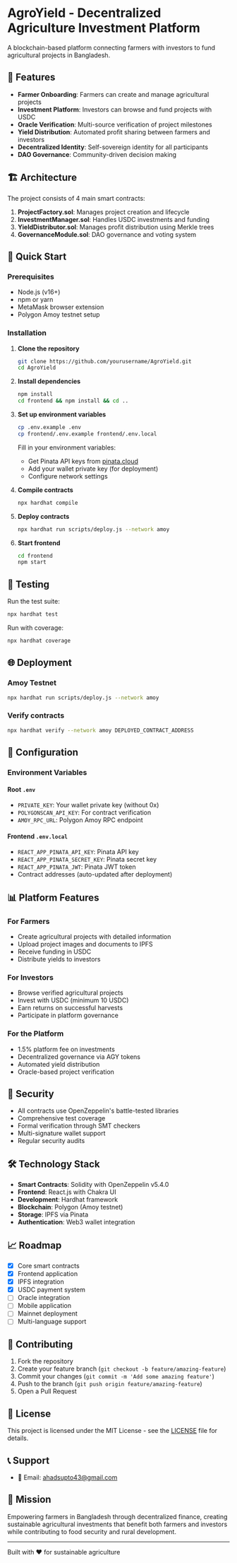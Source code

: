 # AgroYield - Decentralized Agriculture Investment Platform

A blockchain-based platform connecting farmers with investors to fund agricultural projects in Bangladesh.

## 🌟 Features

- **Farmer Onboarding**: Farmers can create and manage agricultural projects
- **Investment Platform**: Investors can browse and fund projects with USDC
- **Oracle Verification**: Multi-source verification of project milestones
- **Yield Distribution**: Automated profit sharing between farmers and investors
- **Decentralized Identity**: Self-sovereign identity for all participants
- **DAO Governance**: Community-driven decision making

## 🏗️ Architecture

The project consists of 4 main smart contracts:

1. **ProjectFactory.sol**: Manages project creation and lifecycle
2. **InvestmentManager.sol**: Handles USDC investments and funding
3. **YieldDistributor.sol**: Manages profit distribution using Merkle trees
4. **GovernanceModule.sol**: DAO governance and voting system

## 🚀 Quick Start

### Prerequisites

- Node.js (v16+)
- npm or yarn
- MetaMask browser extension
- Polygon Amoy testnet setup

### Installation

1. **Clone the repository**
   ```bash
   git clone https://github.com/yourusername/AgroYield.git
   cd AgroYield
   ```

2. **Install dependencies**
   ```bash
   npm install
   cd frontend && npm install && cd ..
   ```

3. **Set up environment variables**
   ```bash
   cp .env.example .env
   cp frontend/.env.example frontend/.env.local
   ```
   
   Fill in your environment variables:
   - Get Pinata API keys from [pinata.cloud](https://pinata.cloud)
   - Add your wallet private key (for deployment)
   - Configure network settings

4. **Compile contracts**
   ```bash
   npx hardhat compile
   ```

5. **Deploy contracts**
   ```bash
   npx hardhat run scripts/deploy.js --network amoy
   ```

6. **Start frontend**
   ```bash
   cd frontend
   npm start
   ```

## 🧪 Testing

Run the test suite:
```bash
npx hardhat test
```

Run with coverage:
```bash
npx hardhat coverage
```

## 🌐 Deployment

### Amoy Testnet
```bash
npx hardhat run scripts/deploy.js --network amoy
```

### Verify contracts
```bash
npx hardhat verify --network amoy DEPLOYED_CONTRACT_ADDRESS
```

## 🔧 Configuration

### Environment Variables

#### Root `.env`
- `PRIVATE_KEY`: Your wallet private key (without 0x)
- `POLYGONSCAN_API_KEY`: For contract verification
- `AMOY_RPC_URL`: Polygon Amoy RPC endpoint

#### Frontend `.env.local`
- `REACT_APP_PINATA_API_KEY`: Pinata API key
- `REACT_APP_PINATA_SECRET_KEY`: Pinata secret key
- `REACT_APP_PINATA_JWT`: Pinata JWT token
- Contract addresses (auto-updated after deployment)

## 📊 Platform Features

### For Farmers
- Create agricultural projects with detailed information
- Upload project images and documents to IPFS
- Receive funding in USDC
- Distribute yields to investors

### For Investors
- Browse verified agricultural projects
- Invest with USDC (minimum 10 USDC)
- Earn returns on successful harvests
- Participate in platform governance

### For the Platform
- 1.5% platform fee on investments
- Decentralized governance via AGY tokens
- Automated yield distribution
- Oracle-based project verification

## 🔐 Security

- All contracts use OpenZeppelin's battle-tested libraries
- Comprehensive test coverage
- Formal verification through SMT checkers
- Multi-signature wallet support
- Regular security audits

## 🛠️ Technology Stack

- **Smart Contracts**: Solidity with OpenZeppelin v5.4.0
- **Frontend**: React.js with Chakra UI
- **Development**: Hardhat framework
- **Blockchain**: Polygon (Amoy testnet)
- **Storage**: IPFS via Pinata
- **Authentication**: Web3 wallet integration

## 📈 Roadmap

- [x] Core smart contracts
- [x] Frontend application
- [x] IPFS integration
- [x] USDC payment system
- [ ] Oracle integration
- [ ] Mobile application
- [ ] Mainnet deployment
- [ ] Multi-language support

## 🤝 Contributing

1. Fork the repository
2. Create your feature branch (`git checkout -b feature/amazing-feature`)
3. Commit your changes (`git commit -m 'Add some amazing feature'`)
4. Push to the branch (`git push origin feature/amazing-feature`)
5. Open a Pull Request

## 📄 License

This project is licensed under the MIT License - see the [LICENSE](LICENSE) file for details.

## 📞 Support

- 📧 Email: ahadsupto43@gmail.com


## 🌱 Mission

Empowering farmers in Bangladesh through decentralized finance, creating sustainable agricultural investments that benefit both farmers and investors while contributing to food security and rural development.

---

Built with ❤️ for sustainable agriculture